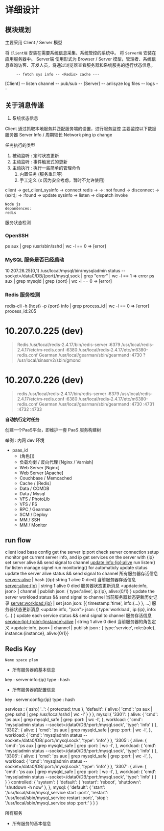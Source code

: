 # 详细设计


## 模块规划

主要采用 Client / Server 模型

将 `Client端` 安装在需要系统信息采集、系统管控的系统中。
将 `Server端` 安装在应用服务器中。
Server端 使用形式为 Browser / Server 模型，管理者、系统信息查询访客、开发人员，将通过浏览器查看服务器和系统服务的运行状态信息。

         -- fetch sys info -- <Redis> cache ---
[Client] -- listen channel -- <Redis> pub/sub -- [Server]
         -- anlisyze log files -- <MySql> logs --
	
## 关于消息传递

1. 系统状态信息

Client 通过抓取本地服务并匹配服务端的设置，进行服务监控
主要监控以下数据
服务器
Server Info / 周期较长
Network
	ping
	ip change


任务执行的类型
1. 被动监听 : 定时状态更新
2. 主动监听 : 事件触发式的更新
3. 主动执行 : 执行一些简单的管理命令
	1. 内置任务 (服务重启等)
	2. 手工定义 (x 因为安全考虑，暂时不允许使用)

client -> get_client_sysinfo -> connect redis -> <match sysinfo>
-> :not found -> disconnect -> (exit);
-> :found -> update sysinfo -> listen -> dispatch invoke


```
Node js 
depandences:
redis
```


服务状态检测
### OpenSSH
ps aux | grep /usr/sbin/sshd | wc -l == 0 => [error]

### MySQL 服务是否已经启动
10.207.26.25{0,1}
/usr/local/mysql/bin/mysqladmin status --socket=/data0/DB/{port}/mysql.sock | grep "error" | wc -l == 1 => error
ps aux | grep mysqld | grep {port} | wc -l == 0 => [error]


### Redis 服务检测
redis-cli -h {host} -p {port} info | grep process_id | wc -l == 0 => [error]
process_id:205



# 10.207.0.225 (dev)
>	Redis
/usr/local/redis-2.4.17/bin/redis-server
	:6379 /usr/local/redis-2.4.17/etc/m-redis.conf
	:6380 /usr/local/redis-2.4.17/etc/m6380-redis.conf
>	Gearman
/usr/local/gearman/sbin/gearmand
	:4730 
>	?
/usr/local/sinasrv2/sbin/gmond

# 10.207.0.226 (dev)
>	redis
/usr/local/redis-2.4.17/bin/redis-server
	:6379 /usr/local/redis-2.4.17/etc/m-redis.conf
	:6380 /usr/local/redis-2.4.17/etc/m6380-redis.conf
>	Gearman
/usr/local/gearman/sbin/gearmand
	:4730 
	:4731 
	:4732 
	:4733



__自动执行定时任务__




创建一个PaaS平台，即维护一套 PaaS 服务构建树

举例 : 内网 dev 环境

* paas_id
	* (角色[])
	* 负载均衡 / 反向代理 [Nginx / Varnish]
	* Web Server [Nginx]
	* Web Server [Apache]
	* Couchbase / Memcached
	* Cache / [Redis]
	* Data / COMDB
	* Data / Mysql
	* VFS / PhotoLib
	* VFS / FS
	* RPC / Gearman
	* SCM / Deploy
	* MM / SSH
	* MM / Monitor


## run flow

client
load base config
	get the server ip:port
	check server connection
setup monitor
	get current server info, and ip
	get services on the server with {ip}
	set server alive && send signal to channel <update:info:{ip}:alive>
	run listen() for listen manage signel
	run monitoring() for automaticly update status
		update the server alive status && send signal to channel
			所有服务器存活信息 <servers:alive> | hash [{ip}:string 1 alive 0 died]
			当前服务器存活信息 <server:alive:{ip}> | string 1 alive 0 died
			服务器状态更新消息 <update:info, json> | channel | publish
				json: { type:'alive', ip:{ip}, alive:{0/1} }
		update the server workload status && send signal to channel
			当前服务器状态更新历史记录 <server:workload:{ip}> | set json
				json: [{ timestamp:'time', info:{...} }, ...]
			服务器状态更新消息 <update:info, "json">
				json: { type:'workload', ip:{ip}, info:{...} }
		update each service status && send signal to channel
			服务存活信息 <service:{ip}:{role}:{instance}:alive> | string 1 alive 0 died
			当前服务器的角色定义 <update:info, json> | channel | publish
				json : { type:'service', role:{role}, instance:{instance}, alive:{0/1}}
			

## Redis Key

	Name space plan

* 所有服务器的基本信息

key : server:info:{ip}
type : hash

* 所有服务器的配置信息

key : server:config:{ip}
type : hash

services : {
	ssh:{
		'_': {
			protected: true
		},
		'default': {
			alive:{
				'cmd': 'ps aux | grep sshd | grep /usr/local/sshd | wc -l'
			}
		}
	},
	mysql:{
		'3301': {
			alive: {
				'cmd': 'ps aux | grep mysqld_safe | grep :port: | wc -l',
			},
			workload: {
				'cmd': 'mysqladmin status --socket=/data0/DB/:port:/mysql.sock',
				'type': 'info'
			}
		},
		'3302': {
			alive: {
				'cmd': 'ps aux | grep mysqld_safe | grep :port: | wc -l',
			},
			workload: {
				'cmd': 'mysqladmin status --socket=/data0/DB/:port:/mysql.sock',
				'type': 'info'
			}
		},
		'3305': {
			alive: {
				'cmd': 'ps aux | grep mysqld_safe | grep :port: | wc -l',
			},
			workload: {
				'cmd': 'mysqladmin status --socket=/data0/DB/:port:/mysql.sock',
				'type': 'info'
			}
		},
		'3306': {
			alive: {
				'cmd': 'ps aux | grep mysqld_safe | grep :port: | wc -l',
			},
			workload: {
				'cmd': 'mysqladmin status --socket=/data0/DB/:port:/mysql.sock',
				'type': 'info'
			}
		},
		'3307': {
			alive: {
				'cmd': 'ps aux | grep mysqld_safe | grep :port: | wc -l',
			},
			workload: {
				'cmd': 'mysqladmin status --socket=/data0/DB/:port:/mysql.sock',
				'type': 'info'
			}
		}
	}
}
controlled: {
	'system': {
		'default': {
			'restart': 'reboot',
			'shutdown': 'shutdown -h now'
		},
	},
	mysql: {
		'default': {
			'start': '/usr/local/sbin/mysql_service start :port:',
			'restart': '/usr/local/sbin/mysql_service restart :port:',
			'stop': '/usr/local/sbin/mysql_service stop :port:'
		}
	}
}

所有服务


* 所有服务的基本信息




